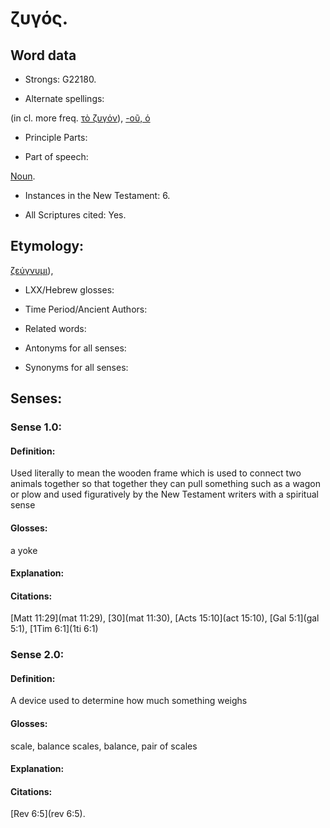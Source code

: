 # ζυγός.

<!-- Status: S3=Needs2ndReview -->
<!-- Lexica used for edits: BDAG, LN, BN, AS  -->

## Word data

* Strongs: G22180.

* Alternate spellings:

(in cl. more freq. [τὸ ζυγόν]()), [-οῦ, ὁ]()

* Principle Parts: 

* Part of speech: 

[Noun](http://ugg.readthedocs.io/en/latest/noun.html).

* Instances in the New Testament: 6.

* All Scriptures cited: Yes.

## Etymology: 

[ζεύγνυμι]()),

* LXX/Hebrew glosses: 

* Time Period/Ancient Authors: 

* Related words: 

* Antonyms for all senses:

* Synonyms for all senses: 

## Senses:

### Sense  1.0: 

#### Definition: 

Used literally to mean the wooden frame which is used to connect two animals together so that together they can pull something such as a wagon or plow and used figuratively by the New Testament writers with a spiritual sense

#### Glosses: 

a yoke 

#### Explanation: 


#### Citations: 

[Matt 11:29](mat 11:29), [30](mat 11:30), [Acts 15:10](act 15:10), [Gal 5:1](gal 5:1), [1Tim 6:1](1ti 6:1)

### Sense  2.0: 

#### Definition: 

A device used to determine how much something weighs

#### Glosses: 

scale, balance scales, balance, pair of scales 

#### Explanation: 


#### Citations: 

[Rev 6:5](rev 6:5).
